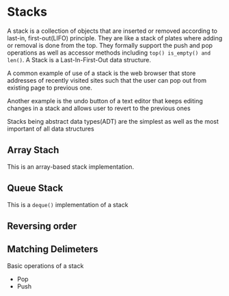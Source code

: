 # Stacks

A stack is a collection of objects that are inserted or removed according to last-in, first-out(LIFO) principle. They are like a stack of plates where adding or removal is done from the top. They formally support the push and pop operations as well as accessor methods including `top() is_empty() and len()`. A Stack is a Last-In-First-Out data structure.

A common example of use of a stack is the web browser that store addresses of recently visited sites such that the user can pop out from existing page to previous one.

Another example is the undo button of a text editor that keeps editing changes in a stack and allows user to revert to the previous ones

Stacks being abstract data types(ADT) are the simplest as well as the most important of all data structures

## Array Stach
This is an array-based stack implementation.

## Queue Stack
This is a `deque()` implementation of a stack

## Reversing order

## Matching Delimeters

Basic operations of a stack
- Pop
- Push

